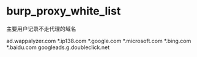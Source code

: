 # burp_proxy_white_list

主要用户记录不走代理的域名

ad.wappalyzer.com
*.ip138.com
*.google.com
*.microsoft.com
*.bing.com
*.baidu.com
googleads.g.doubleclick.net
